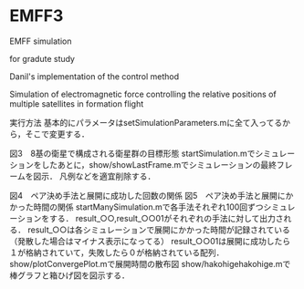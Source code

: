 # EMFF3
EMFF simulation

for gradute study

Danil's implementation of the control method

Simulation of electromagnetic force controlling the relative positions of multiple satellites in formation flight

実行方法
基本的にパラメータはsetSimulationParameters.mに全て入ってるから，そこで変更する．

図3　8基の衛星で構成される衛星群の目標形態
startSimulation.mでシミュレーションをしたあとに，show/showLastFrame.mでシミュレーションの最終フレームを図示．
凡例などを適宜削除する．

図4　ペア決め手法と展開に成功した回数の関係
図5　ペア決め手法と展開にかかった時間の関係
startManySimulation.mで各手法それぞれ100回ずつシミュレーションをする．
result_○○,result_○○01がそれぞれの手法に対して出力される．
result_○○は各シミュレーションで展開にかかった時間が記録されている（発散した場合はマイナス表示になってる）
result_○○01は展開に成功したら１が格納されていて，失敗したら０が格納されている配列．
show/plotConvergePlot.mで展開時間の散布図
show/hakohigehakohige.mで棒グラフと箱ひげ図を図示する．



